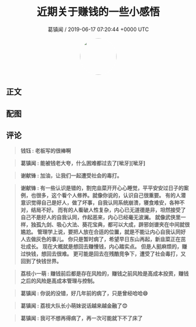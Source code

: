 <h1 align="center">近期关于赚钱的一些小感悟</h1>
<p align="center">
    <a>葛镇闻 / 2019-06-17 07:20:44 &#43;0000 UTC</a>
</p>

<div align="center">
    <img src="https://images.zsxq.com/Fjzx2aM9h4MNwQlPywweLbvK4WGW?e=1590940799&amp;token=kIxbL07-8jAj8w1n4s9zv64FuZZNEATmlU_Vm6zD:0rnRb5dgkXUxG3YDU8CUR46G7AQ=" width="100" height="100" style="border:1px solid;border-radius:50%; color:#ffffff"/>
</div>

## 正文

<div>

</div>

## 配图
<div class="image" align="center">

</div>

## 评论

<div align="left">
<div>

<blockquote >
<span> <strong>钱钰 : 老板写的很棒啊 </strong></span>
</blockquote>

<blockquote >
<span> <strong>葛镇闻 : 能被钱老大夸，什么困难都过去了[呲牙][呲牙] </strong></span>
</blockquote>

<blockquote >
<span> <strong>谢献锋 : 加油，让我们一起遭受社会的毒打。 </strong></span>
</blockquote>

<blockquote >
<span> <strong>谢献锋 : 有一些认识是错的，割完韭菜开开心心睡觉，平平安安过日子的案例，也很多，这个看个人修养。就像你说的，认识自己很重要。
有的人潜意识觉得自己是好人，做了坏事，自我认同系统崩溃，寝食难安，各种不对，结局不好。
而有的人看破人性复杂，内心已无道德是非，坦然接受了自己不是好人的自我认同，作起恶来，内心已经毫无波澜。
就像武侠里一样，独孤九剑、吸心大法、葵花宝典，都可以大成，辟邪剑谱夹在中间就很尴尬。
管理学上说，要把人放在合适的位置，就是不能让内心自我认同好人去做灰色的事儿。
你只是暂时病了，希望早日东山再起，新韭菜正在茁壮成长。
现在大概就是想回去赚慢钱，内心踏实点。
但是人挺麻烦的，赚过快钱，想回去很难。
更可能是回去在残酷竞争下，遭受了社会毒打，又回到了快钱世界。 </strong></span>
</blockquote>

<blockquote >
<span> <strong>荔枝小一萌 : 赚钱前后都是存在风险的，赚钱之前风险是高成本投资，赚钱之后的风险是高成本管理与控制。 </strong></span>
</blockquote>

<blockquote >
<span> <strong>葛镇闻 : 你说的没错，好几年前的病了，只是曾经哈哈😄 </strong></span>
</blockquote>

<blockquote >
<span> <strong>葛镇闻 : 荔枝大队长小萌妹说话越来越金融了😊 </strong></span>
</blockquote>

<blockquote >
<span> <strong>葛镇闻 : 我可不想再得病了，再一次可能就下不了床了 </strong></span>
</blockquote>

</div>
</div>